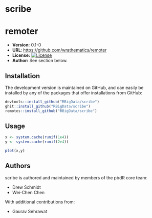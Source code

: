 # scribe

# remoter

* **Version:** 0.1-0
* **URL**: https://github.com/wrathematics/remoter
* **License:** [![License](http://img.shields.io/badge/license-BSD%202--Clause-orange.svg?style=flat)](http://opensource.org/licenses/BSD-2-Clause)
* **Author:** See section below.




## Installation

The development version is maintained on GitHub, and can easily be installed by any of the packages that offer installations from GitHub:

```r
devtools::install_github("RBigData/scribe")
ghit::install_github("RBigData/scribe")
remotes::install_github("RBigData/scribe")
```



## Usage


```r
x <- system.cache(runif(1e4))
y <- system.cache(runif(2e4))

plot(x,y)
```



## Authors

scribe is authored and maintained by members of the pbdR core team:
* Drew Schmidt
* Wei-Chen Chen

With additional contributions from:
* Gaurav Sehrawat
